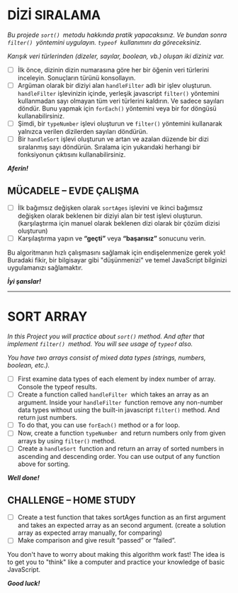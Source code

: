 # DİZİ SIRALAMA

*Bu projede `sort() `metodu hakkında pratik yapacaksınız. Ve bundan sonra `filter() `yöntemini uygulayın. `typeof `kullanımını da göreceksiniz.*

*Karışık veri türlerinden (dizeler, sayılar, boolean, vb.) oluşan iki diziniz var.*

* [ ] İlk önce, dizinin dizin numarasına göre her bir öğenin veri türlerini inceleyin. Sonuçların türünü konsollayın.
* [ ] Argüman olarak bir diziyi alan `handleFilter` adlı bir işlev oluşturun. `handleFilter` işlevinizin içinde, yerleşik javascript `filter()` yöntemini kullanmadan sayı olmayan tüm veri türlerini kaldırın. Ve sadece sayıları döndür. Bunu yapmak için `forEach()` yöntemini veya bir for döngüsü kullanabilirsiniz.
* [ ] Şimdi, bir `typeNumber` işlevi oluşturun ve `filter()` yöntemini kullanarak yalnızca verilen dizilerden sayıları döndürün.
* [ ] Bir `handleSort` işlevi oluşturun ve artan ve azalan düzende bir dizi sıralanmış sayı döndürün. Sıralama için yukarıdaki herhangi bir fonksiyonun çıktısını kullanabilirsiniz.

***Aferin!***

## MÜCADELE – EVDE ÇALIŞMA

* [ ] İlk bağımsız değişken olarak `sortAges` işlevini ve ikinci bağımsız değişken olarak beklenen bir diziyi alan bir test işlevi oluşturun. (karşılaştırma için manuel olarak beklenen dizi olarak bir çözüm dizisi oluşturun)
* [ ] Karşılaştırma yapın ve **“geçti”** veya **“başarısız”** sonucunu verin.

Bu algoritmanın hızlı çalışmasını sağlamak için endişelenmenize gerek yok! Buradaki fikir, bir bilgisayar gibi "düşünmenizi" ve temel JavaScript bilginizi uygulamanızı sağlamaktır.

***İyi şanslar!***

---

# SORT ARRAY

*In this Project you will practice about `sort()` method. And after that implement `filter() `method. You will see usage of `typeof` also.*

*You have two arrays consist of mixed data types (strings, numbers, boolean, etc.).*

* [ ] First examine data types of each element by index number of array. Console the typeof results.
* [ ] Create a function called `handleFilter `which takes an array as an argument. Inside your `handleFilter `function remove any non-number data types without using the built-in javascript `filter()` method. And return just numbers.
* [ ] To do that, you can use `forEach()` method or a for loop.
* [ ] Now, create a function `typeNumber `and return numbers only from given arrays by using `filter()` method.
* [ ] Create a `handleSort `function and return an array of sorted numbers in ascending and descending order. You can use output of any function above for sorting.

***Well done!***

## CHALLENGE – HOME STUDY

* [ ] Create a test function that takes sortAges  function as an first argument and takes an expected array as an second argument. (create a solution array as expected array manually, for comparing)
* [ ] Make comparison and give result “passed” or “failed”.

You don't have to worry about making this algorithm work fast! The idea is to get you to "think" like a computer and practice your knowledge of basic JavaScript.

***Good luck!***
